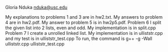 Gloria Nduka
nduka@usc.edu

My explanations to problems 1 and 3 are in hw2.txt.
My answers to problem 4 are in hw2.pdf.
My answer to problem 5 is in hw2p5.pdf.
Problem 6 I split the given list into 2 lists, even and odd. My implementation is in split.cpp
Problem 7 I create a unrolled linked list. My implementation is in ulliststr.cpp and my test is in ulliststr_test.cpp
	To run, the command is g++ -g -Wall ulliststr.cpp ulliststr_test.cpp